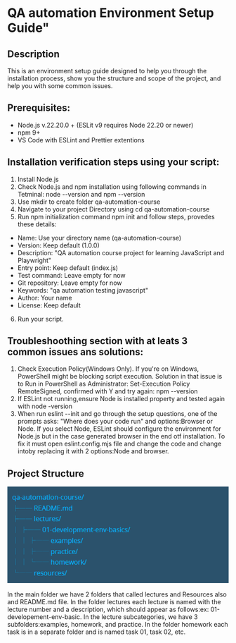 # QA automation Environment Setup Guide"

## Description

This is an environment setup guide designed to help you through the installation process, show you the structure and scope of the project, and help you with some common issues.

## Prerequisites:

- Node.js v.22.20.0 + (ESLit v9 requires Node 22.20 or newer)
- npm 9+
- VS Code with ESLint and Prettier extentions

## Installation verification steps using your script:

1. Install Node.js
2. Check Node.js and npm installation using following commands in Tetminal: node --version and npm --version
3. Use mkdir to create folder qa-automation-course
4. Navigate to your project Directory using cd qa-automation-course
5. Run npm initialization command npm init and follow steps, provedes these details:

- Name: Use your directory name (qa-automation-course)
- Version: Keep default (1.0.0)
- Description: "QA automation course project for learning JavaScript and Playwright"
- Entry point: Keep default (index.js)
- Test command: Leave empty for now
- Git repository: Leave empty for now
- Keywords: "qa automation testing javascript"
- Author: Your name
- License: Keep default

6. Run your script.

## Troubleshoothing section with at leats 3 common issues ans solutions:

1. Check Execution Policy(Windows Only). If you're on Windows, PowerShell might be blocking script execution. Solution in that issue is to Run in PowerShell as Administrator: Set-Execution Policy RemoteSigned, confirmed with Y and try again: npm --version
2. If ESLint not running,ensure Node is installed property and tested again with node -version
3. When run eslint --init and go through the setup questions, one of the prompts asks: "Where does your code run" and options:Browser or Node. If you select Node, ESLint should configure the environment for Node.js but in the case generated browser in the end otf installation. To fix it must open eslint.config.mjs file and change the code and change intoby replacing it with 2 options:Node and browser.

## Project Structure

![alt text](image.png)

In the main folder we have 2 folders that called lectures and Resources also and README.md file. In the folder lectures еach lecture is named with the lecture number and a description, which should appear as follows:еx: 01-developement-env-basic. In the lecture subcategories, we have 3 subfolders:examples, homework, and practice. In the folder homework еach task is in a separate folder and is named task 01, task 02, etc.
